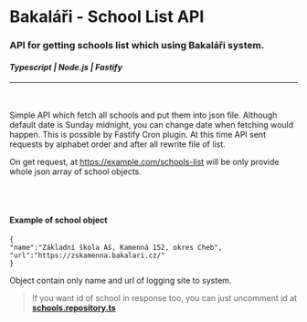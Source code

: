 # Bakaláři - School List API


### API for getting schools list which using Bakaláři system.
#### *Typescript | Node.js | Fastify*

---

<br/><br/>
Simple API which fetch all schools and put them into json file. Although default date is Sunday midnight, you can change date when fetching would happen. This is possible by Fastify Cron plugin. At this time API sent requests by alphabet order and after all rewrite file of list.

On get request, at https://example.com/schools-list will be only provide whole json array of school objects.

<br/><br/>

#### Example of school object
```
{
"name":"Základní škola Aš, Kamenná 152, okres Cheb",
"url":"https://zskamenna.bakalari.cz/"
}
```

Object contain only name and url of logging site to system.
> If you want id of school in response too, you can just uncomment id at __[schools.repository.ts](https://github.com/michalmacenka/bakalar-school-list-api/blob/main/src/modules/schools/schools.repository.ts?plain=1#L94)__ 
